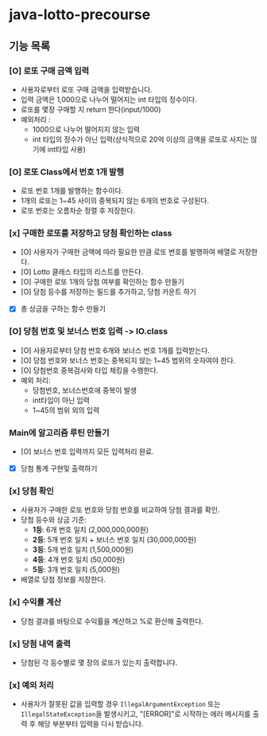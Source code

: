 # java-lotto-precourse

## 기능 목록

### [O] 로또 구매 금액 입력
- 사용자로부터 로또 구매 금액을 입력받습니다.
- 입력 금액은 1,000으로 나누어 떨어지는 int 타입의 정수이다.
- 로또를 몇장 구매할 지 return 한다(input/1000)
- 예외처리 : 
    - 1000으로 나누어 떨어지지 않는 입력
    - int 타입의 정수가 아닌 입력(상식적으로 20억 이상의 금액을 로또로 사지는 않기에 int타입 사용)
### [O] 로또 Class에서 번호 1개 발행
- 로또 번호 1개를 발행하는 함수이다. 
- 1개의 로또는 1~45 사이의 중복되지 않는 6개의 번호로 구성된다.
- 로또 번호는 오름차순 정렬 후 저장한다.

### [x] 구매한 로또를 저장하고 당첨 확인하는 class 
- [O] 사용자가 구매한 금액에 따라 필요한 만큼 로또 번호를 발행하여 배열로 저장한다.
- [O] Lotto 클래스 타입의 리스트를 만든다.
- [O] 구매한 로또 1개의 당첨 여부를 확인하는 함수 만들기
- [O] 당첨 등수를 저장하는 필드를 추가하고, 당첨 카운트 하기
- [x] 총 상금을 구하는 함수 만들기

### [O] 당첨 번호 및 보너스 번호 입력 -> IO.class
- [O] 사용자로부터 당첨 번호 6개와 보너스 번호 1개를 입력받는다.
- [O] 당첨 번호와 보너스 번호는 중복되지 않는 1~45 범위의 숫자여야 한다.
- [O] 당첨번호 중복검사와 타입 체킹을 수행한다.
- 예외 처리:
    - 당첨번호, 보너스번호에 중복이 발생
    - int타입이 아닌 입력 
    - 1~45의 범위 외의 입력

### Main에 알고리즘 루틴 만들기
- [O] 보너스 번호 입력까지 모든 입력처리 완료.
- [X] 당첨 통계 구현및 출력하기

### [x] 당첨 확인
- 사용자가 구매한 로또 번호와 당첨 번호를 비교하여 당첨 결과를 확인.
- 당첨 등수와 상금 기준:
  - **1등**: 6개 번호 일치 (2,000,000,000원)
  - **2등**: 5개 번호 일치 + 보너스 번호 일치 (30,000,000원)
  - **3등**: 5개 번호 일치 (1,500,000원)
  - **4등**: 4개 번호 일치 (50,000원)
  - **5등**: 3개 번호 일치 (5,000원)
- 배열로 당첨 정보를 저장한다.

### [x] 수익률 계산
- 당첨 결과를 바탕으로 수익률을 계산하고 %로 환산해 출력한다.

### [x] 당첨 내역 출력
- 당첨된 각 등수별로 몇 장의 로또가 있는지 출력합니다.

### [x] 예외 처리
- 사용자가 잘못된 값을 입력할 경우 `IllegalArgumentException` 또는 `IllegalStateException`을 발생시키고, "[ERROR]"로 시작하는 에러 메시지를 출력 후 해당 부분부터 입력을 다시 받습니다.
